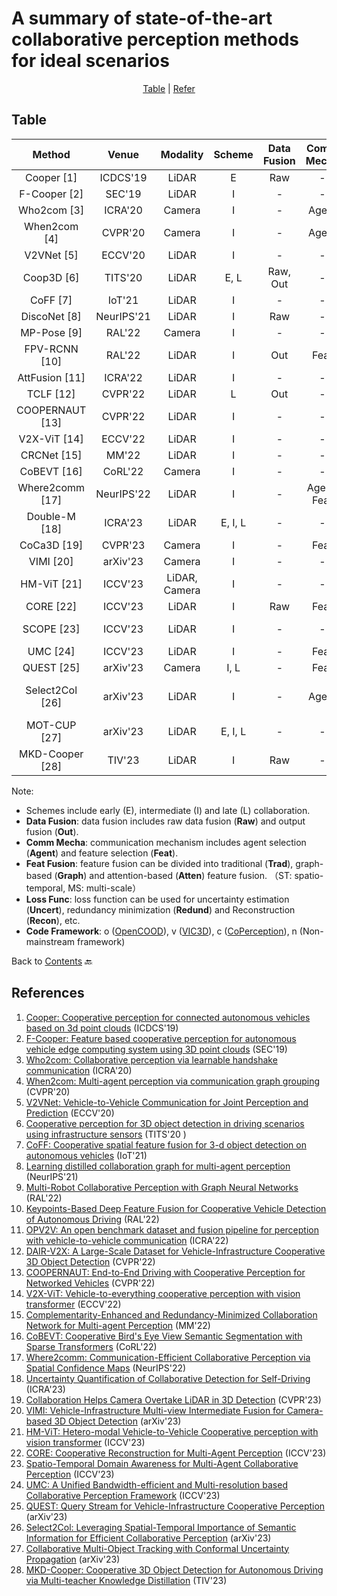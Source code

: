 # A summary of state-of-the-art collaborative perception methods for ideal scenarios

<div align="center">
<p align="center">
<a href="#table">Table</a> |
<a href="#references">Refer</a> 
</p>
</div>

## Table
|    Method         |  Venue     |   Modality    |    Scheme    |    Data Fusion    |    Comm Mecha    |    Feat Fusion    |    Loss Func    |    Code                                                            |
|:-----------------:|:----------:|:-------------:|:------------:|:-----------------:|:----------------:|:-----------------:|:---------------:|:------------------------------------------------------------------:|
| Cooper [1]        | ICDCS'19   | LiDAR         | E            | Raw               | -                | -                 | -               | -                                                                  |
| F-Cooper [2]      | SEC'19     | LiDAR         | I            | -                 | -                | Trad              | -               | [Linkn](https://github.com/Aug583/F-COOPER)                         |
| Who2com [3]       | ICRA'20    | Camera        | I            | -                 | Agent            | Trad              | -               | -                                                                  |
| When2com [4]      | CVPR'20    | Camera        | I            | -                 | Agent            | Trad              | -               | [Linkn](https://github.com/GT-RIPL/MultiAgentPerception)            |
| V2VNet [5]        | ECCV'20    | LiDAR         | I            | -                 | -                | Graph             | -               | -                                                                  |
| Coop3D [6]        | TITS'20    | LiDAR         | E, L         | Raw, Out          | -                | -                 | -               | [Linkn](https://github.com/eduardohenriquearnold/coop-3dod-infra)   |
| CoFF [7]          | IoT'21     | LiDAR         | I            | -                 | -                | Trad              | -               | -                                                                  |
| DiscoNet [8]      | NeurIPS'21 | LiDAR         | I            | Raw               | -                | Graph             | -               | [Linkc](https://github.com/ai4ce/DiscoNet)                        |
| MP-Pose [9]       | RAL'22     | Camera        | I            | -                 | -                | Graph             | -               | -                                                                  |
| FPV-RCNN [10]     | RAL'22     | LiDAR         | I            | Out               | Feat             | Trad              | -               | [Linkn](https://github.com/YuanYunshuang/FPV_RCNN)                  |
| AttFusion [11]    | ICRA'22    | LiDAR         | I            | -                 | -                | Atten             | -               | [Linko](https://github.com/DerrickXuNu/OpenCOOD)                 |
| TCLF [12]         | CVPR'22    | LiDAR         | L            | Out               | -                | -                 | -               | [Linkv](https://github.com/AIR-THU/DAIR-V2X)                        |
| COOPERNAUT [13]   | CVPR'22    | LiDAR         | I            | -                 | -                | Atten             | -               | [Linkn](https://github.com/UT-Austin-RPL/Coopernaut)                |
| V2X-ViT [14]      | ECCV'22    | LiDAR         | I            | -                 | -                | Atten             | -               | [Linko](https://github.com/DerrickXuNu/v2x-vit)                     |
| CRCNet [15]       | MM'22      | LiDAR         | I            | -                 | -                | Atten             | Redund          | -                                                                  |
| CoBEVT [16]       | CoRL'22    | Camera        | I            | -                 | -                | Atten             | -               | [Linko](https://github.com/DerrickXuNu/CoBEVT)                      |
| Where2comm [17]   | NeurIPS'22 | LiDAR         | I            | -                 | Agent, Feat      | Atten             | -               | [Linko](https://github.com/MediaBrain-SJTU/Where2comm)              |
| Double-M [18]     | ICRA'23    | LiDAR         | E, I, L      | -                 | -                | -                 | Uncert          | [Linkc](https://github.com/coperception/double-m-quantification)    |
| CoCa3D [19]       | CVPR'23    | Camera        | I            | -                 | Feat             | Trad              | -               | [Linko](https://github.com/MediaBrain-SJTU/CoCa3D)                  |
| VIMI [20]         | arXiv'23   | Camera        | I            | -                 | -                | Atten             | -               | [Linkv](https://github.com/bosszhe/vimi)                            |
| HM-ViT [21]       | ICCV'23    | LiDAR, Camera | I            | -                 | -                | Atten             | -               | [Linko](https://github.com/XHwind/HM-ViT)                           |
| CORE [22]         | ICCV'23    | LiDAR         | I            | Raw               | Feat             | Atten             | Recon           | [Linko](https://github.com/zllxot/CORE)                             |
| SCOPE [23]        | ICCV'23    | LiDAR         | I            | -                 | -                | Atten (ST)   | -               | -                                                          |
| UMC [24]        | ICCV'23    | LiDAR         | I            | -                 | Feat                |Graph   | -               | [Linkc](https://github.com/ispc-lab/UMC)                                                         |
| QUEST [25]        | arXiv'23    | Camera         | I, L            | -                 | Feat                |Atten   | -               |         -        |
| Select2Col [26]        | arXiv'23    | LiDAR         | I           | -                 | Agent                |Atten (ST, MS)   | -               | [Linko](https://github.com/huangqzj/select2col)  |
| MOT-CUP [27]        | arXiv'23    | LiDAR         | E, I, L     | -                 | -                |-             | Uncert             |      [Linkc](https://github.com/susanbao/mot_cup)    |
| MKD-Cooper [28]        | TIV'23    | LiDAR         | I         | Raw                 | -                |Atten             | -              |    [Linko](https://github.com/EricLee523/MKD-Cooper)|

Note:
- Schemes include early (E), intermediate (I) and late (L) collaboration.
- **Data Fusion**: data fusion includes raw data fusion (**Raw**) and output fusion (**Out**).
- **Comm Mecha**: communication mechanism includes agent selection (**Agent**) and feature selection (**Feat**).
- **Feat Fusion**: feature fusion can be divided into traditional (**Trad**), graph-based (**Graph**) and attention-based (**Atten**) feature fusion. （ST: spatio-temporal, MS: multi-scale）
- **Loss Func**: loss function can be used for uncertainty estimation (**Uncert**), redundancy minimization (**Redund**) and Reconstruction (**Recon**), etc.
- **Code Framework**: o ([OpenCOOD](https://github.com/DerrickXuNu/OpenCOOD)), v ([VIC3D](https://github.com/AIR-THU/DAIR-V2X)), c ([CoPerception](https://github.com/coperception/coperception)), n (Non-mainstream framework)

Back to [Contents](README.md) 🔙 

## References
1. [Cooper: Cooperative perception for connected autonomous vehicles based on 3d point clouds](https://arxiv.org/abs/1905.05265) (ICDCS'19)
2. [F-Cooper: Feature based cooperative perception for autonomous vehicle edge computing system using 3D point clouds](https://arxiv.org/abs/1909.06459) (SEC'19)
3. [Who2com: Collaborative perception via learnable handshake communication](https://arxiv.org/abs/2003.09575) (ICRA'20)
4. [When2com: Multi-agent perception via communication graph grouping](https://arxiv.org/abs/2006.00176) (CVPR'20)
5. [V2VNet: Vehicle-to-Vehicle Communication for Joint Perception and Prediction](https://arxiv.org/abs/2008.07519) (ECCV'20)
6. [Cooperative perception for 3D object detection in driving scenarios using infrastructure sensors](https://arxiv.org/abs/1912.12147) (TITS'20    )
7. [CoFF: Cooperative spatial feature fusion for 3-d object detection on autonomous vehicles](https://arxiv.org/abs/2009.11975) (IoT'21)
8. [Learning distilled collaboration graph for multi-agent perception](https://arxiv.org/abs/2111.00643) (NeurIPS'21)
9. [Multi-Robot Collaborative Perception with Graph Neural Networks](https://arxiv.org/abs/2201.01760) (RAL'22)
10. [Keypoints-Based Deep Feature Fusion for Cooperative Vehicle Detection of Autonomous Driving](https://arxiv.org/abs/2109.11615) (RAL'22)
11. [OPV2V: An open benchmark dataset and fusion pipeline for perception with vehicle-to-vehicle communication](https://arxiv.org/abs/2109.07644) (ICRA'22)
12. [DAIR-V2X: A Large-Scale Dataset for Vehicle-Infrastructure Cooperative 3D Object Detection](https://arxiv.org/abs/2204.05575) (CVPR'22)
13. [COOPERNAUT: End-to-End Driving with Cooperative Perception for Networked Vehicles](https://arxiv.org/abs/2205.02222) (CVPR'22)
14. [V2X-ViT: Vehicle-to-everything cooperative perception with vision transformer](https://arxiv.org/abs/2203.10638) (ECCV'22)
15. [Complementarity-Enhanced and Redundancy-Minimized Collaboration Network for Multi-agent Perception](https://dl.acm.org/doi/abs/10.1145/3503161.3548197) (MM'22)
16. [CoBEVT: Cooperative Bird's Eye View Semantic Segmentation with Sparse Transformers](https://arxiv.org/abs/2207.02202) (CoRL'22)
17. [Where2comm: Communication-Efficient Collaborative Perception via Spatial Confidence Maps](https://arxiv.org/abs/2209.12836) (NeurIPS'22)
18. [Uncertainty Quantification of Collaborative Detection for Self-Driving](https://arxiv.org/abs/2209.08162) (ICRA'23)
19. [Collaboration Helps Camera Overtake LiDAR in 3D Detection](https://arxiv.org/abs/2303.13560) (CVPR'23)
20. [VIMI: Vehicle-Infrastructure Multi-view Intermediate Fusion for Camera-based 3D Object Detection](https://arxiv.org/abs/2303.10975) (arXiv'23)
21. [HM-ViT: Hetero-modal Vehicle-to-Vehicle Cooperative perception with vision transformer](https://arxiv.org/abs/2304.10628) (ICCV'23)
22. [CORE: Cooperative Reconstruction for Multi-Agent Perception](https://arxiv.org/abs/2307.11514) (ICCV'23)
23. [Spatio-Temporal Domain Awareness for Multi-Agent Collaborative Perception](https://arxiv.org/abs/2307.13929) (ICCV'23)
24. [UMC: A Unified Bandwidth-efficient and Multi-resolution based Collaborative Perception Framework](https://arxiv.org/abs/2303.12400) (ICCV'23)
25. [QUEST: Query Stream for Vehicle-Infrastructure Cooperative Perception](https://arxiv.org/abs/2308.01804) (arXiv'23)
26. [Select2Col: Leveraging Spatial-Temporal Importance of Semantic Information for Efficient Collaborative Perception](https://arxiv.org/abs/2307.16517) (arXiv'23)
27. [Collaborative Multi-Object Tracking with Conformal Uncertainty Propagation](https://arxiv.org/abs/2303.14346) (arXiv'23)
28. [MKD-Cooper: Cooperative 3D Object Detection for Autonomous Driving via Multi-teacher Knowledge Distillation](https://ieeexplore.ieee.org/abstract/document/10236578) (TIV'23)



  
